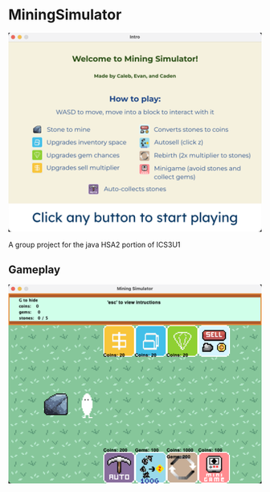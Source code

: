 # MiningSimulator

![image of introductino](src/screenshots/intro.png)

A group project for the java HSA2 portion of ICS3U1

## Gameplay

![alt text](src/screenshots/game.png)
